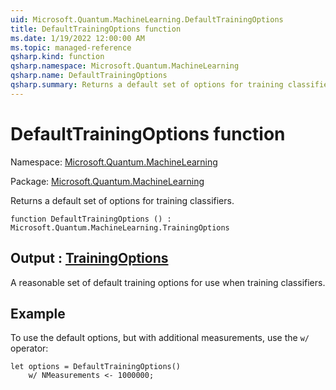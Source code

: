 ```yaml
---
uid: Microsoft.Quantum.MachineLearning.DefaultTrainingOptions
title: DefaultTrainingOptions function
ms.date: 1/19/2022 12:00:00 AM
ms.topic: managed-reference
qsharp.kind: function
qsharp.namespace: Microsoft.Quantum.MachineLearning
qsharp.name: DefaultTrainingOptions
qsharp.summary: Returns a default set of options for training classifiers.
---
```


# DefaultTrainingOptions function

Namespace: [Microsoft.Quantum.MachineLearning](xref:Microsoft.Quantum.MachineLearning)

Package: [Microsoft.Quantum.MachineLearning](https://nuget.org/packages/Microsoft.Quantum.MachineLearning)


Returns a default set of options for training classifiers.

```qsharp
function DefaultTrainingOptions () : Microsoft.Quantum.MachineLearning.TrainingOptions
```


## Output : [TrainingOptions](xref:Microsoft.Quantum.MachineLearning.TrainingOptions)

A reasonable set of default training options for use when trainingclassifiers.

## Example

To use the default options, but with additional measurements, use the`w/` operator:```qsharplet options = DefaultTrainingOptions()    w/ NMeasurements <- 1000000;```